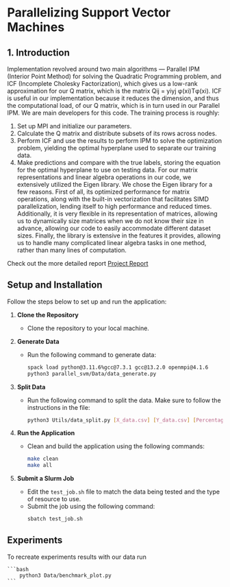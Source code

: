 # Parallelizing Support Vector Machines

## 1. Introduction
Implementation revolved around two main algorithms — Parallel IPM (Interior Point
Method) for solving the Quadratic Programming problem, and ICF (Incomplete Cholesky Factorization),
which gives us a low-rank approximation for our Q matrix, which is the matrix Qij = yiyj φ(xi)Tφ(xi).
ICF is useful in our implementation because it reduces the dimension, and thus the computational load,
of our Q matrix, which is in turn used in our Parallel IPM. We are main developers for this code.
The training process is roughly:
1. Set up MPI and initialize our parameters.
2. Calculate the Q matrix and distribute subsets of its rows across nodes.
3. Perform ICF and use the results to perform IPM to solve the optimization problem, yielding the
optimal hyperplane used to separate our training data.
4. Make predictions and compare with the true labels, storing the equation for the optimal hyperplane
to use on testing data.
For our matrix representations and linear algebra operations in our code, we extensively utilized the
Eigen library. We chose the Eigen library for a few reasons. First of all, its optimized performance
for matrix operations, along with the built-in vectorization that facilitates SIMD parallelization, lending
itself to high performance and reduced times. Additionally, it is very flexible in its representation of
matrices, allowing us to dynamically size matrices when we do not know their size in advance, allowing
our code to easily accommodate different dataset sizes. Finally, the library is extensive in the features
it provides, allowing us to handle many complicated linear algebra tasks in one method, rather than
many lines of computation.

Check out the more detailed report [Project Report](https://code.harvard.edu/CS205/team07_2024/blob/439f6f18dff66d0347495df0a10d47b262ae6aa0/milestone/5/report.pdf)


## Setup and Installation

Follow the steps below to set up and run the application:

1. **Clone the Repository**
    - Clone the repository to your local machine.

2. **Generate Data**
    - Run the following command to generate data:
        ```bash
        spack load python@3.11.6%gcc@7.3.1 gcc@13.2.0 openmpi@4.1.6
        python3 parallel_svm/Data/data_generate.py
        ```

3. **Split Data**
    - Run the following command to split the data. Make sure to follow the instructions in the file:
        ```bash
        python3 Utils/data_split.py [X_data.csv] [Y_data.csv] [Percentage-of-data-to-be-train_set]
        ```

4. **Run the Application**
    - Clean and build the application using the following commands:
        ```bash
        make clean
        make all
        ```

5. **Submit a Slurm Job**
    - Edit the `test_job.sh` file to match the data being tested and the type of resource to use.
    - Submit the job using the following command:
        ```bash
        sbatch test_job.sh
        ```


## Experiments
To recreate experiments results with our data run 

    ```bash
        python3 Data/benchmark_plot.py
    ```

